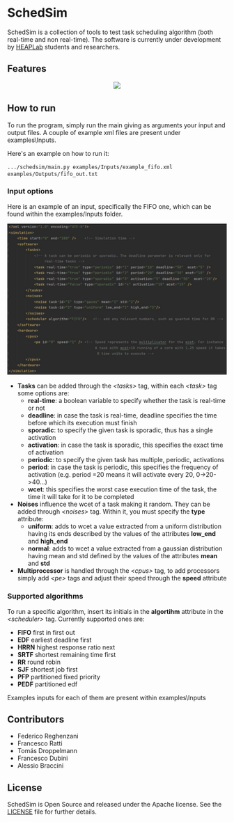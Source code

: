 # SchedSim
SchedSim is a collection of tools to test task scheduling algorithm (both real-time and non real-time).
The software is currently under development by [HEAPLab](https://heaplab.deib.polimi.it) students and researchers.

## Features



<p align="center">
  <img src="./docs/maindiagram.png" />
</p>

## How to run
To run the program, simply run the main giving as arguments your input and output files. A couple of example xml files are present under examples\Inputs.    

Here's an example on how to run it:
```
.../schedsim/main.py examples/Inputs/example_fifo.xml examples/Outputs/fifo_out.txt 
```
### Input options
Here is an example of an input, specifically the FIFO one, which can be found within the examples/Inputs folder.
<p align="center">
  <img src="./docs/Schedsim_input.jpg" />
</p>

* **Tasks** can be added through the _\<tasks>_ tag, within each _\<task>_ tag some options are:
  * **real-time**: a boolean variable to specify whether the task is real-time or not 
  * **deadline**: in case the task is real-time, deadline specifies the time before which its execution must finish
  * **sporadic**: to specify the given task is sporadic, thus has a single activation
  * **activation**: in case the task is sporadic, this specifies the exact time of activation
  * **periodic**: to specify the given task has multiple, periodic, activations
  * **period**: in case the task is periodic, this specifies the frequency of activation (e.g. period =20 means it will activate every 20, 0->20->40...)
  * **wcet**: this specifies the worst case execution time of the task, the time it will take for it to be completed
* **Noises** influence the wcet of a task making it random. They can be added through _\<noises>_ tag. Within it, you must specify the **type** attribute:
  * **uniform**: adds to wcet a value extracted from a uniform distribution having its ends described by the values of the attributes **low_end** and **high_end**
  * **normal**: adds to wcet a value extracted from a gaussian distribution having mean and std defined by the values of the attributes **mean** and **std**
* **Multiprocessor** is handled through the _\<cpus>_ tag, to add processors simply add _\<pe>_ tags and adjust their speed through the **speed** attribute

### Supported algorithms
To run a specific algorithm, insert its initials in the **algortihm** attribute in the _\<scheduler>_ tag. 
Currently supported ones are:
- **FIFO** first in first out
- **EDF** earliest deadline first
- **HRRN** highest response ratio next 
- **SRTF** shortest remaining time first 
- **RR** round robin
- **SJF** shortest job first
- **PFP** partitioned fixed priority
- **PEDF** partitioned edf

Examples inputs for each of them are present within examples\Inputs
## Contributors
- Federico Reghenzani
- Francesco Ratti
- Tomás Droppelmann
- Francesco Dubini
- Alessio Braccini

## License
SchedSim is Open Source and released under the Apache license. See the [LICENSE](./LICENSE) file for further details.
